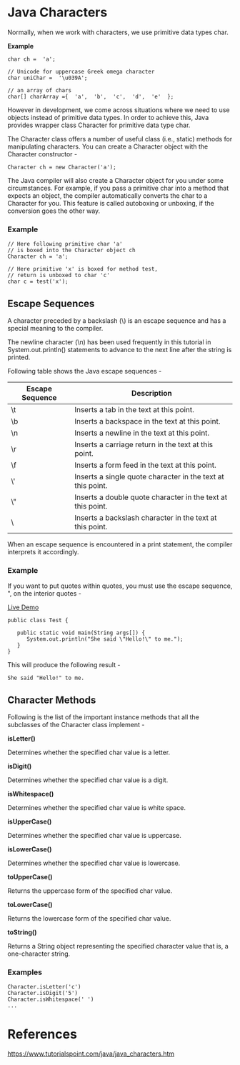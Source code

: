 # Java Characters

Normally, when we work with characters, we use primitive data types char.

**Example**
```
char ch =  'a';

// Unicode for uppercase Greek omega character
char uniChar =  '\u039A';

// an array of chars
char[] charArray ={  'a',  'b',  'c',  'd',  'e'  };
```

However in development, we come across situations where we need to use objects instead of primitive data types. In order to achieve this, Java provides wrapper class Character for primitive data type char.

The Character class offers a number of useful class (i.e., static) methods for manipulating characters. You can create a Character object with the Character constructor -
```
Character ch = new Character('a');
```

The Java compiler will also create a Character object for you under some circumstances. For example, if you pass a primitive char into a method that expects an object, the compiler automatically converts the char to a Character for you. This feature is called autoboxing or unboxing, if the conversion goes the other way.

### Example
```
// Here following primitive char 'a'
// is boxed into the Character object ch
Character ch = 'a';

// Here primitive 'x' is boxed for method test,
// return is unboxed to char 'c'
char c = test('x');
```

Escape Sequences
----------------

A character preceded by a backslash (\\) is an escape sequence and has a special meaning to the compiler.

The newline character (\n) has been used frequently in this tutorial in System.out.println() statements to advance to the next line after the string is printed.

Following table shows the Java escape sequences -

| Escape Sequence | Description |
|-----|-----|
| \t | Inserts a tab in the text at this point. |
| \b | Inserts a backspace in the text at this point. |
| \n | Inserts a newline in the text at this point. |
| \r | Inserts a carriage return in the text at this point. |
| \f | Inserts a form feed in the text at this point. |
| \\' | Inserts a single quote character in the text at this point. |
| \\" | Inserts a double quote character in the text at this point. |
| \\ | Inserts a backslash character in the text at this point. |

When an escape sequence is encountered in a print statement, the compiler interprets it accordingly.

### Example

If you want to put quotes within quotes, you must use the escape sequence, \", on the interior quotes -

[Live Demo](http://tpcg.io/niJPYX)

```
public class Test {

   public static void main(String args[]) {
      System.out.println("She said \"Hello!\" to me.");
   }
}
```

This will produce the following result -
```
She said "Hello!" to me.
```

Character Methods
-----------------

Following is the list of the important instance methods that all the subclasses of the Character class implement -

**isLetter()**

Determines whether the specified char value is a letter.

**isDigit()**

Determines whether the specified char value is a digit.

**isWhitespace()**

Determines whether the specified char value is white space.

**isUpperCase()**

Determines whether the specified char value is uppercase.

**isLowerCase()**

Determines whether the specified char value is lowercase.

**toUpperCase()**

Returns the uppercase form of the specified char value.

**toLowerCase()**

Returns the lowercase form of the specified char value.

**toString()**

Returns a String object representing the specified character value that is, a one-character string.

### Examples

```
Character.isLetter('c')
Character.isDigit('5')
Character.isWhitespace(' ')
...
```

# References
https://www.tutorialspoint.com/java/java_characters.htm
